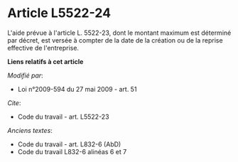 # Article L5522-24

L'aide prévue à l'article L. 5522-23, dont le montant maximum est déterminé par décret, est versée à compter de la date de la
création ou de la reprise effective de l'entreprise.

**Liens relatifs à cet article**

_Modifié par_:

  - Loi n°2009-594 du 27 mai 2009 - art. 51

_Cite_:

  - Code du travail - art. L5522-23

_Anciens textes_:

  - Code du travail - art. L832-6 (AbD)
  - Code du travail L832-6 alinéas 6 et 7
